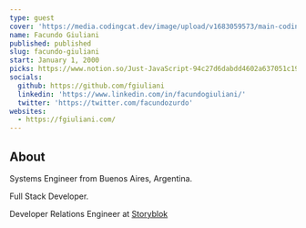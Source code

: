 ```yaml
---
type: guest
cover: 'https://media.codingcat.dev/image/upload/v1683059573/main-codingcatdev-photo/podcast-guest/facundozurdo'
name: Facundo Giuliani
published: published
slug: facundo-giuliani
start: January 1, 2000
picks: https://www.notion.so/Just-JavaScript-94c27d6dabdd4602a637051c19bfeb51, https://www.notion.so/Headphones-Sony-WH-1000XM4-e192125244b447ab95dae69bfa1c1cf7
socials:
  github: https://github.com/fgiuliani
  linkedin: 'https://www.linkedin.com/in/facundogiuliani/'
  twitter: 'https://twitter.com/facundozurdo'
websites:
  - https://fgiuliani.com/
---
```


## About

Systems Engineer from Buenos Aires, Argentina.

Full Stack Developer.

Developer Relations Engineer at [Storyblok](https://www.storyblok.com/)
